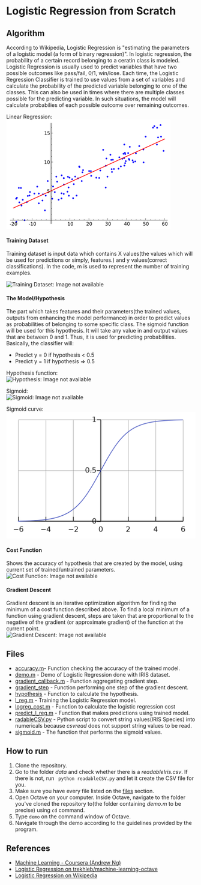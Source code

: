 # Logistic Regression from Scratch

## Algorithm
According to Wikipedia, Logistic Regression is "estimating the parameters of a logistic model (a form of binary regression)". In logistic regression, the probability of a certain record belonging to a ceratin class is modeled. Logistic Regression is usually used to predict variables that have two possible outcomes like pass/fail, 0/1, win/lose. Each time, the Logistic Regression Classifier is trained to use values from a set of variables and calculate the probability of the predicted variable belonging to one of the classes. This can also be used in times where there are multiple classes possible for the predicting variable. In such situations, the model will calculate probabilies of each possible outcome over remaining outcomes. 

Linear Regression:  
![Linear Regression: Image no available](Images/linear_regression.png)


#### Training Dataset
Training dataset is input data which contains X values(the values which will be used for predictions or simply, features.) and y values(correct classifications).
In the code, m is used to represent the number of training examples.  

![Training Dataset: Image not available](Images/training_set.svg)

#### The Model/Hypothesis
The part which takes features and their parameters(the trained values, outputs from enhancing the model performance) in order to predict values as probabilities of belonging to some specific class. The sigmoid function will be used for this hypothesis. It will take any value in and output values that are between 0 and 1. Thus, it is used for predicting probabilities. 
Basically, the classifier will:
- Predict y = 0 if hypothesis < 0.5
- Predict y = 1 if hypothesis => 0.5

Hypothesis function:  
![Hypothesis: Image not available](Images/hypothesis.svg)

Sigmoid:  
![Sigmoid: Image not available](Images/sigmoid.svg)

Sigmoid curve:  
![Sigmoid Curve: Image not available](Images/sigmoid_curve.png)

#### Cost Function
Shows the accuracy of hypothesis that are created by the model, using current set of trained/untrained parameters.  
![Cost Function: Image not available](Images/cost_function.svg)

#### Gradient Descent
Gradient descent is an iterative optimization algorithm for finding the minimum of a cost function described above. To find a local minimum of a function using gradient descent, steps are taken that are proportional to the negative of the gradient (or approximate gradient) of the function at the current point.  
![Gradient Descent: Image not available](Images/gradient-descent.svg)


## Files
- [accuracy.m](accuracy.m)- Function checking the accuracy of the trained model.
- [demo.m](demo.m) - Demo of Logistic Regression done with IRIS dataset.
- [gradient_callback.m](gradient_callback.m) - Function aggregating gradient step.
- [gradient_step](gradient_Step.m) - Function performing one step of the gradient descent.
- [hypothesis](hypothesis.m) - Function to calculate the hypothesis.
- [l_reg.m](l_reg.m) - Training the Logistic Regression model.
- [logreg_cost.m](logreg_cost.m) - Function to calculate the logistic regression cost
- [predict_l_reg.m](predict_l_reg) - Function that makes predictions using trained model.
- [radableCSV.py](readableCSV.py) - Python script to convert string values(IRIS Species) into numericals because *csvread* does not support string values to be read.
- [sigmoid.m](sigmoid.m) - The function that performs the sigmoid values.

## How to run

1. Clone the repository.
2. Go to the folder *data* and check whether there is a *readableIris.csv*. If there is not, run ` python readableCSV.py` and let it create the CSV file for you.
3. Make sure you have every file listed on the [files](#files) section.
4. Open Octave on your computer. Inside Octave, navigate to the folder you've cloned the repository to(the folder containing *demo.m* to be precise) using `cd` command.
5. Type `demo` on the command window of Octave.
6. Navigate through the demo according to the guidelines provided by the program.

## References

- [Machine Learning - Coursera (Andrew Ng)](https://www.coursera.org/learn/machine-learning)
- [Logistic Regression on trekhleb/machine-learning-octave](https://github.com/trekhleb/machine-learning-octave/tree/master/logistic-regression)
- [Logistic Regression on Wikipedia](https://en.wikipedia.org/wiki/Logistic_regression)
